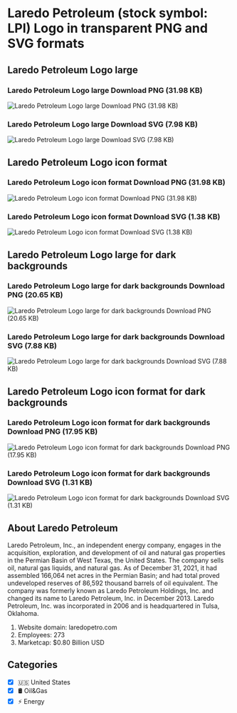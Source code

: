# Laredo Petroleum (stock symbol: LPI) Logo in transparent PNG and SVG formats

## Laredo Petroleum Logo large

### Laredo Petroleum Logo large Download PNG (31.98 KB)

![Laredo Petroleum Logo large Download PNG (31.98 KB)](/img/orig/LPI_BIG-b1f433dd.png)

### Laredo Petroleum Logo large Download SVG (7.98 KB)

![Laredo Petroleum Logo large Download SVG (7.98 KB)](/img/orig/LPI_BIG-3615d304.svg)

## Laredo Petroleum Logo icon format

### Laredo Petroleum Logo icon format Download PNG (31.98 KB)

![Laredo Petroleum Logo icon format Download PNG (31.98 KB)](/img/orig/LPI-1a181ab7.png)

### Laredo Petroleum Logo icon format Download SVG (1.38 KB)

![Laredo Petroleum Logo icon format Download SVG (1.38 KB)](/img/orig/LPI-9d10ae82.svg)

## Laredo Petroleum Logo large for dark backgrounds

### Laredo Petroleum Logo large for dark backgrounds Download PNG (20.65 KB)

![Laredo Petroleum Logo large for dark backgrounds Download PNG (20.65 KB)](/img/orig/LPI_BIG.D-1a2f90ab.png)

### Laredo Petroleum Logo large for dark backgrounds Download SVG (7.88 KB)

![Laredo Petroleum Logo large for dark backgrounds Download SVG (7.88 KB)](/img/orig/LPI_BIG.D-eb3db32f.svg)

## Laredo Petroleum Logo icon format for dark backgrounds

### Laredo Petroleum Logo icon format for dark backgrounds Download PNG (17.95 KB)

![Laredo Petroleum Logo icon format for dark backgrounds Download PNG (17.95 KB)](/img/orig/LPI.D-41b6ae75.png)

### Laredo Petroleum Logo icon format for dark backgrounds Download SVG (1.31 KB)

![Laredo Petroleum Logo icon format for dark backgrounds Download SVG (1.31 KB)](/img/orig/LPI.D-f5c38e0d.svg)

## About Laredo Petroleum

Laredo Petroleum, Inc., an independent energy company, engages in the acquisition, exploration, and development of oil and natural gas properties in the Permian Basin of West Texas, the United States. The company sells oil, natural gas liquids, and natural gas. As of December 31, 2021, it had assembled 166,064 net acres in the Permian Basin; and had total proved undeveloped reserves of 86,592 thousand barrels of oil equivalent. The company was formerly known as Laredo Petroleum Holdings, Inc. and changed its name to Laredo Petroleum, Inc. in December 2013. Laredo Petroleum, Inc. was incorporated in 2006 and is headquartered in Tulsa, Oklahoma.

1. Website domain: laredopetro.com
2. Employees: 273
3. Marketcap: $0.80 Billion USD


## Categories
- [x] 🇺🇸 United States
- [x] 🛢 Oil&Gas
- [x] ⚡ Energy
